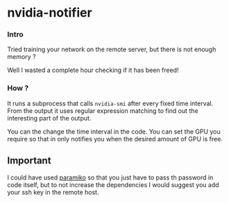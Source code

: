 # nvidia-notifier

### Intro

Tried training your network on the remote server, but there is not enough memory ?

Well I wasted a complete hour checking if it has been freed!

### How ?
It runs a subprocess that calls `nvidia-smi` after every fixed time interval.
From the output it uses regular expression matching to find out the interesting part of the output. 

You can the change the time interval in the code.
You can set the GPU you require so that in only notifies you when the desired amount of GPU is free.

## Important
I could have used [paramiko](http://www.paramiko.org/) so that you just have to pass th password in code itself, 
but to not increase the dependencies I would suggest you add your ssh key in the remote host.
